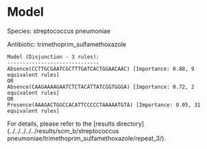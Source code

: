 
# Model

Species: streptococcus pneumoniae

Antibiotic: trimethoprim_sulfamethoxazole

```
Model (Disjunction - 3 rules):
------------------------------
Absence(CCTTGCGAATCGCTTTGATCACTGGAACAAC) [Importance: 0.88, 9 equivalent rules]
OR
Absence(CAAGAAAAGAATCTCTACATTATCGGTGGGA) [Importance: 0.72, 2 equivalent rules]
OR
Presence(AAAGACTGGCCACATTCCCCCTAAAAATGTA) [Importance: 0.05, 31 equivalent rules]

```

For details, please refer to the [results directory](../../../../../results/scm_b/streptococcus pneumoniae/trimethoprim_sulfamethoxazole/repeat_3/).

